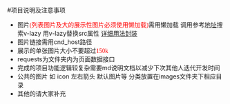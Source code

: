 #项目说明及注意事项
* 图片<font color=#ff0000  face="黑体">(列表图片及大的展示性图片必须使用懒加载)</font>需用懒加载 调用参考[地址](./src/components/syshop/symarket.vue)搜索v-lazy 用v-lazy替换src属性 [详细用法封装](./src/packages/components/lazyload/README.md)
* 图片链接需用cnd_host路径
* 展示的单张图片大小不要超过<font color=#ff0000  face="黑体">150k</font>
* requests为文件夹内为页面数据接口
* 完成的项目功能逻辑较复杂需要md说明文档以减少下次其他人迭代开发时间
* 公共的图片 如 icon 左右箭头 默认图片等 分类放置在images文件夹下相应目录
* 其他的请大家补充
